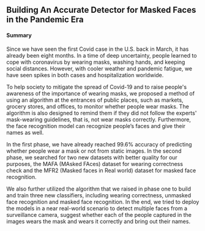 ## Building An Accurate Detector for Masked Faces in the Pandemic Era

#### Summary
Since we have seen the first Covid case in the U.S. back in March, it has already been eight months. In a time of deep uncertainty, people learned to cope with coronavirus by wearing masks, washing hands, and keeping social distances. However, with cooler weather and pandemic fatigue, we have seen spikes in both cases and hospitalization worldwide.

To help society to mitigate the spread of Covid-19 and to raise people's awareness of the importance of wearing masks, we proposed a method of using an algorithm at the entrances of public places, such as markets, grocery stores, and offices, to monitor whether people wear masks. The algorithm is also designed to remind them if they did not follow the experts' mask-wearing guidelines, that is, not wear masks correctly. Furthermore, the face recognition model can recognize people’s faces and give their names as well.

In the first phase, we have already reached 99.6\% accuracy of predicting whether people wear a mask or not from static images. In the second phase, we searched for two new datasets with better quality for our purposes, the MAFA (MAsked FAces) dataset for wearing correctness check and the MFR2 (Masked faces in Real world) dataset for masked face recognition.

We also further utilized the algorithm that we raised in phase one to build and train three new classifiers, including wearing correctness, unmasked face recognition and masked face recognition. In the end, we tried to deploy the models in a near real-world scenario to detect multiple faces from a surveillance camera, suggest whether each of the people captured in the images wears the mask and wears it correctly and bring out their names.
